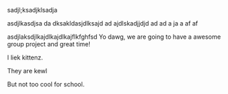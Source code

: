 sadjl;ksadjklsadja

asdjlkasdjsa
da
dksakldasjdlksajd
ad
ajdlskadjjdjd
ad
ad
a
ja
a
af
af


asdjlaksdjlkajdlkajdlkajflkfghfsd
Yo dawg, we are going to have a awesome group project and great time!  

I liek kittenz.

They are kewl

But not too cool for school.
